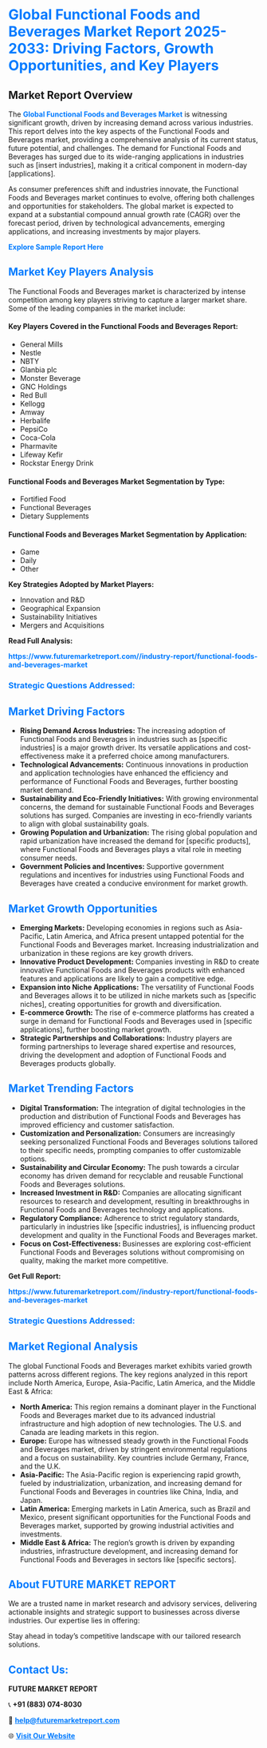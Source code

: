 <h1 style="color: #007BFF;">Global Functional Foods and Beverages Market Report 2025-2033: Driving Factors, Growth Opportunities, and Key Players</h1>

<section id="overview">
<h2>Market Report Overview</h2>
<p>The <a href="https://www.futuremarketreport.com//industry-report/functional-foods-and-beverages-market" style="color: #007BFF; text-decoration: none;"><strong>Global Functional Foods and Beverages Market</strong></a> is witnessing significant growth, driven by increasing demand across various industries. This report delves into the key aspects of the Functional Foods and Beverages market, providing a comprehensive analysis of its current status, future potential, and challenges. The demand for Functional Foods and Beverages has surged due to its wide-ranging applications in industries such as [insert industries], making it a critical component in modern-day [applications].</p>
<p>As consumer preferences shift and industries innovate, the Functional Foods and Beverages market continues to evolve, offering both challenges and opportunities for stakeholders. The global market is expected to expand at a substantial compound annual growth rate (CAGR) over the forecast period, driven by technological advancements, emerging applications, and increasing investments by major players.</p>
</section>

<section id="overview">
<p><a href="https://www.futuremarketreport.com//request-sample/reportId=60888" style="color: #007BFF; text-decoration: none;"><strong>Explore Sample Report Here</strong></a></p>
</section>

<section id="key-players">
<h2 style="color: #007BFF;">Market Key Players Analysis</h2>
<p>The Functional Foods and Beverages market is characterized by intense competition among key players striving to capture a larger market share. Some of the leading companies in the market include:</p>
<h4>Key Players Covered in the Functional Foods and Beverages Report:</h4>
<ul><li>General Mills</li><li>Nestle</li><li>NBTY</li><li>Glanbia plc</li><li>Monster Beverage</li><li>GNC Holdings</li><li>Red Bull</li><li>Kellogg</li><li>Amway</li><li>Herbalife</li><li>PepsiCo</li><li>Coca-Cola</li><li>Pharmavite</li><li>Lifeway Kefir</li><li>Rockstar Energy Drink</li></ul>
<h4>Functional Foods and Beverages Market Segmentation by Type:</h4>
<ul><li>Fortified Food</li><li>Functional Beverages</li><li>Dietary Supplements</li></ul>

<h4>Functional Foods and Beverages Market Segmentation by Application:</h4>
<ul><li>Game</li><li>Daily</li><li>Other</li></ul>
<p><strong>Key Strategies Adopted by Market Players:</strong></p>
<ul>
<li>Innovation and R&D</li>
<li>Geographical Expansion</li>
<li>Sustainability Initiatives</li>
<li>Mergers and Acquisitions</li>
</ul>
</section>

<section>
<p><strong>Read Full Analysis: </strong></p><a href="https://www.futuremarketreport.com//industry-report/functional-foods-and-beverages-market" style="color: #007BFF; text-decoration: none;"><strong>https://www.futuremarketreport.com//industry-report/functional-foods-and-beverages-market</strong></a>
<h3 style="color: #007BFF;">Strategic Questions Addressed:</h3>
</section>

<section id="driving-factors">
<h2 style="color: #007BFF;">Market Driving Factors</h2>
<ul>
<li><strong>Rising Demand Across Industries:</strong> The increasing adoption of Functional Foods and Beverages in industries such as [specific industries] is a major growth driver. Its versatile applications and cost-effectiveness make it a preferred choice among manufacturers.</li>
<li><strong>Technological Advancements:</strong> Continuous innovations in production and application technologies have enhanced the efficiency and performance of Functional Foods and Beverages, further boosting market demand.</li>
<li><strong>Sustainability and Eco-Friendly Initiatives:</strong> With growing environmental concerns, the demand for sustainable Functional Foods and Beverages solutions has surged. Companies are investing in eco-friendly variants to align with global sustainability goals.</li>
<li><strong>Growing Population and Urbanization:</strong> The rising global population and rapid urbanization have increased the demand for [specific products], where Functional Foods and Beverages plays a vital role in meeting consumer needs.</li>
<li><strong>Government Policies and Incentives:</strong> Supportive government regulations and incentives for industries using Functional Foods and Beverages have created a conducive environment for market growth.</li>
</ul>
</section>

<section id="growth-opportunities">
<h2 style="color: #007BFF;">Market Growth Opportunities</h2>
<ul>
<li><strong>Emerging Markets:</strong> Developing economies in regions such as Asia-Pacific, Latin America, and Africa present untapped potential for the Functional Foods and Beverages market. Increasing industrialization and urbanization in these regions are key growth drivers.</li>
<li><strong>Innovative Product Development:</strong> Companies investing in R&D to create innovative Functional Foods and Beverages products with enhanced features and applications are likely to gain a competitive edge.</li>
<li><strong>Expansion into Niche Applications:</strong> The versatility of Functional Foods and Beverages allows it to be utilized in niche markets such as [specific niches], creating opportunities for growth and diversification.</li>
<li><strong>E-commerce Growth:</strong> The rise of e-commerce platforms has created a surge in demand for Functional Foods and Beverages used in [specific applications], further boosting market growth.</li>
<li><strong>Strategic Partnerships and Collaborations:</strong> Industry players are forming partnerships to leverage shared expertise and resources, driving the development and adoption of Functional Foods and Beverages products globally.</li>
</ul>
</section>

<section id="trending-factors">
<h2 style="color: #007BFF;">Market Trending Factors</h2>
<ul>
<li><strong>Digital Transformation:</strong> The integration of digital technologies in the production and distribution of Functional Foods and Beverages has improved efficiency and customer satisfaction.</li>
<li><strong>Customization and Personalization:</strong> Consumers are increasingly seeking personalized Functional Foods and Beverages solutions tailored to their specific needs, prompting companies to offer customizable options.</li>
<li><strong>Sustainability and Circular Economy:</strong> The push towards a circular economy has driven demand for recyclable and reusable Functional Foods and Beverages solutions.</li>
<li><strong>Increased Investment in R&D:</strong> Companies are allocating significant resources to research and development, resulting in breakthroughs in Functional Foods and Beverages technology and applications.</li>
<li><strong>Regulatory Compliance:</strong> Adherence to strict regulatory standards, particularly in industries like [specific industries], is influencing product development and quality in the Functional Foods and Beverages market.</li>
<li><strong>Focus on Cost-Effectiveness:</strong> Businesses are exploring cost-efficient Functional Foods and Beverages solutions without compromising on quality, making the market more competitive.</li>
</ul>
</section>

<section>
<p><strong>Get Full Report: </strong></p><a href="https://www.futuremarketreport.com//industry-report/functional-foods-and-beverages-market" style="color: #007BFF; text-decoration: none;"><strong>https://www.futuremarketreport.com//industry-report/functional-foods-and-beverages-market</strong></a>
<h3 style="color: #007BFF;">Strategic Questions Addressed:</h3>
</section>


<section id="regional-analysis">
<h2 style="color: #007BFF;">Market Regional Analysis</h2>
<p>The global Functional Foods and Beverages market exhibits varied growth patterns across different regions. The key regions analyzed in this report include North America, Europe, Asia-Pacific, Latin America, and the Middle East & Africa:</p>
<ul>
<li><strong>North America:</strong> This region remains a dominant player in the Functional Foods and Beverages market due to its advanced industrial infrastructure and high adoption of new technologies. The U.S. and Canada are leading markets in this region.</li>
<li><strong>Europe:</strong> Europe has witnessed steady growth in the Functional Foods and Beverages market, driven by stringent environmental regulations and a focus on sustainability. Key countries include Germany, France, and the U.K.</li>
<li><strong>Asia-Pacific:</strong> The Asia-Pacific region is experiencing rapid growth, fueled by industrialization, urbanization, and increasing demand for Functional Foods and Beverages in countries like China, India, and Japan.</li>
<li><strong>Latin America:</strong> Emerging markets in Latin America, such as Brazil and Mexico, present significant opportunities for the Functional Foods and Beverages market, supported by growing industrial activities and investments.</li>
<li><strong>Middle East & Africa:</strong> The region’s growth is driven by expanding industries, infrastructure development, and increasing demand for Functional Foods and Beverages in sectors like [specific sectors].</li>
</ul>
</section>

<footer>
<h2 style="color: #007BFF;">About FUTURE MARKET REPORT</h2>
<p>We are a trusted name in market research and advisory services, delivering actionable insights and strategic support to businesses across diverse industries. Our expertise lies in offering:</p>

<p>Stay ahead in today’s competitive landscape with our tailored research solutions.</p>

<h2 style="color: #007BFF;">Contact Us:</h2>
<p><strong>FUTURE MARKET REPORT</strong></p>
<p>📞 <strong>+91 (883) 074-8030</strong></p>
<p>📧 <strong><a href="mailto:help@futuremarketreport.com" style="color: #007BFF;">help@futuremarketreport.com</a></strong></p>
<p>🌐 <strong><a href="https://www.futuremarketreport.com/" style="color: #007BFF;">Visit Our Website</a></strong></p>
</footer>